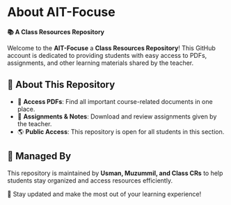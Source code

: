 # About AIT-Focuse
**📚 A Class Resources Repository**  

Welcome to the **AIT-Focuse** a **Class Resources Repository**! This GitHub account is dedicated to providing students with easy access to PDFs, assignments, and other learning materials shared by the teacher.  

## 🔹 About This Repository  
- 📖 **Access PDFs**: Find all important course-related documents in one place.  
- 📂 **Assignments & Notes**: Download and review assignments given by the teacher.  
- 🌎 **Public Access**: This repository is open for all students in this section.  

## 👥 Managed By  
This repository is maintained by **Usman, Muzummil, and Class CRs** to help students stay organized and access resources efficiently.  

🚀 Stay updated and make the most out of your learning experience!  
